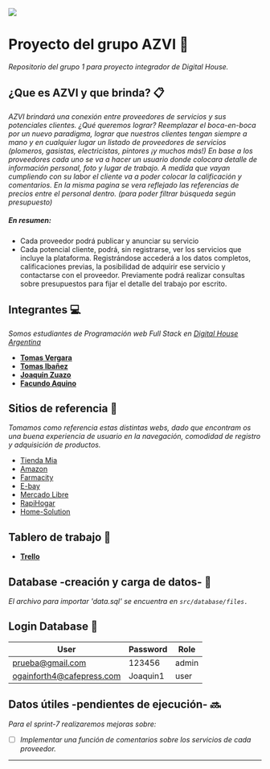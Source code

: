 ![](B:\Full_stack_digital\integrador\grupo_1_azvi\public\images\logoAzvi.png)

# Proyecto del grupo AZVI 🚀

_Repositorio del grupo 1 para proyecto integrador de Digital House._



## ¿Que es AZVI y que brinda? 📋

_AZVI brindará una conexión entre proveedores de servicios y sus potenciales clientes._
_¿Qué queremos lograr? Reemplazar el boca-en-boca por un nuevo paradigma, lograr que nuestros clientes tengan siempre a mano y en cualquier lugar un listado de proveedores de servicios (plomeros, gasistas, electricistas, pintores ¡y muchos más!)_
_En base a los proveedores cada uno se va a hacer un usuario donde colocara detalle de información personal, foto y lugar de trabajo. A medida que vayan cumpliendo con su labor el cliente va a poder colocar la calificación y comentarios. En la misma pagina se vera reflejado las referencias de precios entre el personal dentro.  (para poder filtrar búsqueda según presupuesto)_

##### En resumen:
- Cada proveedor podrá publicar y anunciar su servicio
- Cada potencial cliente, podrá, sin registrarse, ver los servicios que incluye la plataforma. Registrándose accederá a los datos completos, calificaciones previas, la posibilidad de adquirir ese servicio y contactarse con el proveedor. Previamente podrá realizar consultas sobre presupuestos para fijar el detalle del trabajo por escrito.



## Integrantes :computer:

_Somos estudiantes de Programación web Full Stack en_ [_Digital House Argentina_](https://www.digitalhouse.com/ar/curso/programacion-web-full-stack)

* [**Tomas Vergara**](https://github.com/tomasVergara14)
* [**Tomas Ibañez**](https://github.com/Tomi1608)
* [**Joaquin Zuazo**](https://github.com/joaquinzuazo)
* [**Facundo Aquino**](https://github.com/facundoaquino)



## Sitios de referencia :floppy_disk:

_Tomamos como referencia estas distintas webs, dado que encontram	os una buena experiencia de usuario en la navegación, comodidad de registro y adquisición de productos._

- [Tienda Mia](https://tiendamia.com/ar/)
- [Amazon](https://www.amazon.com/)
- [Farmacity](https://www.farmacity.com)
- [E-bay](https://www.ebay.com/)
- [Mercado Libre](https://www.mercadolibre.com.ar)
- [RapiHogar](https://www.rapihogar.com.ar/)
- [Home-Solution](https://homesolution.net/ar/?track=)



## Tablero de trabajo :pushpin:

* [**Trello**](https://trello.com/b/B3IgY5xb/sprint-2)



## Database -creación y carga de datos- :open_file_folder:

*El archivo para importar 'data.sql' se encuentra en `src/database/files.`*



## Login Database :pencil:

| User                      | Password | Role  |
| ------------------------- | -------- | ----- |
| prueba@gmail.com          | 123456   | admin |
| ogainforth4@cafepress.com | Joaquin1 | user  |



## Datos útiles -pendientes de ejecución- :soon:

*Para el sprint-7 realizaremos mejoras sobre:*

- [ ] *Implementar una función de comentarios sobre los servicios de cada proveedor.*


---

